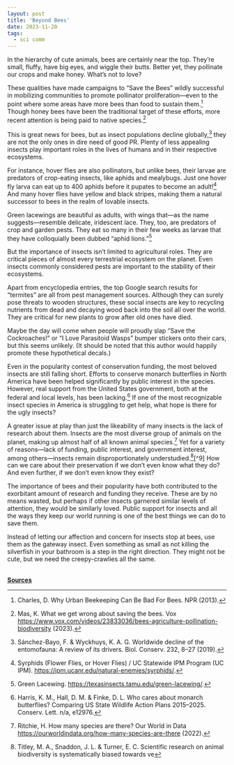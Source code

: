 ```yaml
---
layout: post
title: 'Beyond Bees'
date: 2023-11-20
tags:
  - sci comm
---
```


In the hierarchy of cute animals, bees are certainly near the top. They’re small, fluffy, have big eyes, and wiggle their butts. Better yet, they pollinate our crops and make honey. What’s not to love?

These qualities have made campaigns to “Save the Bees” wildly successful in mobilizing communities to promote pollinator proliferation—even to the point where some areas have more bees than food to sustain them.[^1] Though honey bees have been the traditional target of these efforts, more recent attention is being paid to native species.[^2]

This is great news for bees, but as insect populations decline globally,[^3] they are not the only ones in dire need of good PR.  Plenty of less appealing insects play important roles in the lives of humans and in their respective ecosystems.

For instance, hover flies are also pollinators, but unlike bees, their larvae are predators of crop-eating insects, like aphids and mealybugs. Just one hover fly larva can eat up to 400 aphids before it pupates to become an adult![^4] And many hover flies have yellow and black stripes, making them a natural successor to bees in the realm of lovable insects. 

Green lacewings are beautiful as adults, with wings that—as the name suggests—resemble delicate, iridescent lace. They, too, are predators of crop and garden pests. They eat so many in their few weeks as larvae that they have colloquially been dubbed “aphid lions.”[^5]

But the importance of insects isn’t limited to agricultural roles. They are critical pieces of almost every terrestrial ecosystem on the planet. Even insects commonly considered pests are important to the stability of their ecosystems.

Apart from encyclopedia entries, the top Google search results for “termites” are all from pest management sources. Although they can surely pose threats to wooden structures, these social insects are key to recycling nutrients from dead and decaying wood back into the soil all over the world. They are critical for new plants to grow after old ones have died.

Maybe the day will come when people will proudly slap “Save the Cockroaches!” or “I Love Parasitoid Wasps” bumper stickers onto their cars, but this seems unlikely. (It should be noted that this author would happily promote these hypothetical decals.)

Even in the popularity contest of conservation funding, the most beloved insects are still falling short. Efforts to conserve monarch butterflies in North America have been helped significantly by public interest in the species. However, real support from the United States government, both at the federal and local levels, has been lacking.[^6] If one of the most recognizable insect species in America is struggling to get help, what hope is there for the ugly insects?

A greater issue at play than just the likeability of many insects is the lack of research about them. Insects are the most diverse group of animals on the planet, making up almost half of all known animal species.[^7] Yet for a variety of reasons—lack of funding, public interest, and government interest, among others—insects remain disproportionately understudied.[^8][^9] How can we care about their preservation if we don’t even know what they do? And even further, if we don’t even know they exist?

The importance of bees and their popularity have both contributed to the exorbitant amount of research and funding they receive. These are by no means wasted, but perhaps if other insects garnered similar levels of attention, they would be similarly loved. Public support for insects and all the ways they keep our world running is one of the best things we can do to save them.

Instead of letting our affection and concern for insects stop at bees, use them as the gateway insect. Even something as small as not killing the silverfish in your bathroom is a step in the right direction. They might not be cute, but we need the creepy-crawlies all the same.

\
**<u>Sources</u>**

[^1]:Charles, D. Why Urban Beekeeping Can Be Bad For Bees. NPR (2013).

[^2]:Mas, K. What we get wrong about saving the bees. Vox https://www.vox.com/videos/23833036/bees-agriculture-pollination-biodiversity (2023).

[^3]:Sánchez-Bayo, F. & Wyckhuys, K. A. G. Worldwide decline of the entomofauna: A review of its drivers. Biol. Conserv. 232, 8–27 (2019).

[^4]:Syrphids (Flower Flies, or Hover Flies) / UC Statewide IPM Program (UC IPM). https://ipm.ucanr.edu/natural-enemies/syrphids/.

[^5]:Green Lacewing. https://texasinsects.tamu.edu/green-lacewing/.

[^6]:Harris, K. M., Hall, D. M. & Finke, D. L. Who cares about monarch butterflies? Comparing US State Wildlife Action Plans 2015–2025. Conserv. Lett. n/a, e12976.

[^7]:Ritchie, H. How many species are there? Our World in Data https://ourworldindata.org/how-many-species-are-there (2022).

[^8]:Titley, M. A., Snaddon, J. L. & Turner, E. C. Scientific research on animal biodiversity is systematically biased towards ve
